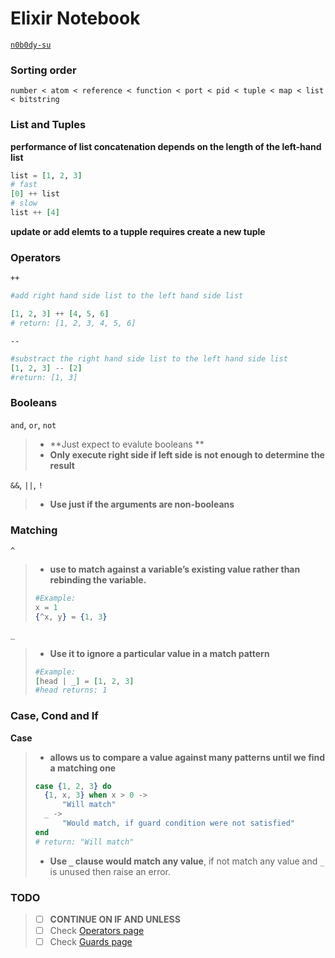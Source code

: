 # Elixir Notebook

[`n0b0dy-su`](https://github.com/n0b0dy-su)

### Sorting order

`number < atom < reference < function < port < pid < tuple < map < list < bitstring`

### List and Tuples

**performance of list concatenation depends on the length of the left-hand list**

```elixir
list = [1, 2, 3]
# fast
[0] ++ list
# slow
list ++ [4]
```

**update or add elemts to a tupple requires create a new tuple**

### Operators

`++`

```elixir
#add right hand side list to the left hand side list

[1, 2, 3] ++ [4, 5, 6]
# return: [1, 2, 3, 4, 5, 6]
```

`--`
```elixir
#substract the right hand side list to the left hand side list
[1, 2, 3] -- [2]
#return: [1, 3]
```

### Booleans

`and`, `or`, `not`
> - **Just expect to evalute booleans **
> - **Only execute right side if left side is not enough to determine the result**

`&&`, `||`, `!`
> - **Use just if the arguments are non-booleans**

### Matching

`^`
> - **use to match against a variable’s existing value rather than rebinding the variable.**
> ```elixir
> #Example:
> x = 1
> {^x, y} = {1, 3} 
> ```

`_`
> - **Use it to ignore a particular value in a match pattern**
> ```elixir
> #Example:
> [head | _] = [1, 2, 3]
> #head returns: 1
> ```

### Case, Cond and If

**Case**
> - **allows us to compare a value against many patterns until we find a matching one**
> ```elixir
> case {1, 2, 3} do
> 	{1, x, 3} when x > 0 ->
> 		"Will match"
>	_ ->
>		"Would match, if guard condition were not satisfied"
> end
> # return: "Will match"
> ```
> - **Use `_` clause would match any value**, if not match any value and `_` is unused then raise an error.


### TODO

> - [ ] **CONTINUE ON IF AND UNLESS**
> - [ ] Check [Operators page](https://hexdocs.pm/elixir/operators.html)
> - [ ] Check [Guards page](https://hexdocs.pm/elixir/patterns-and-guards.html#guards)
